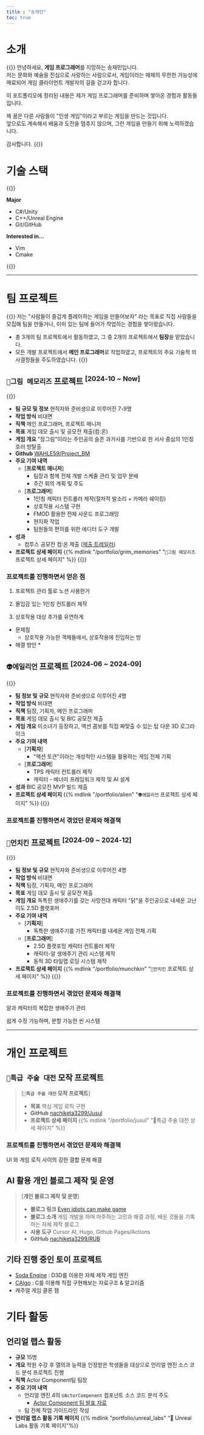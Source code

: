 ```yaml
---
title : "송재민"
toc: true
---
```


<!-- {{%mdlink "portfolio/main/" "포트폴리오 링크로 바로가기" %}} -->

# 소개

{{<admo>}}
안녕하세요, **게임 프로그래머**를 지망하는 송재민입니다.  
저는 문화와 예술을 진심으로 사랑하는 사람으로서,  게임이라는 매체의 무한한 가능성에 매료되어 게임 클라이언트 개발자의 길을 걷고자 합니다. 

이 포트폴리오에 정리된 내용은 제가 게임 프로그래머를 준비하며 쌓아온 경험과 활동들입니다.  

제 꿈은 다른 사람들이 "인생 게임"이라고 부르는 게임을 만드는 것입니다.  
앞으로도 계속해서 배움과 도전을 멈추지 않으며, 그런 게임을 만들기 위해 노력하겠습니다.

감사합니다.
{{</admo>}}

# 기술 스택

{{<admo>}}

**Major**

* C#/Unity
* C++/Unreal Engine
* Git/GitHub

**Interested in...**

* Vim
* Cmake

{{</admo>}}

---

# 팀 프로젝트

{{<admo>}}
저는 "사람들이 즐겁게 플레이하는 게임을 만들어보자" 라는 목표로 직접 사람들을 모집해 팀을 만들거나, 이미 있는 팀에 들어가 작업하는 경험을 쌓아왔습니다.

* 총 3개의 팀 프로젝트에서 활동하였고, 그 중 2개의 프로젝트에서 **팀장**을 맡았습니다.
* 모든 개발 프로젝트에서 **메인 프로그래머**로 작업하였고, 프로젝트의 주요 기술적 의사결정들을 주도하였습니다.
{{</admo>}}

## `👻그림 메모리즈` 프로젝트  <sup class="rub-inline-date">[2024-10 ~ Now]</sup>

{{<admo title="`👻그림 메모리즈` 정보">}}
* **팀 규모 및 정보** 현직자와 준비생으로 이루어진 7-9명
* **작업 방식** 비대면
* **직책** 메인 프로그래머, 프로젝트 매니저
* **목표** 게임 데모 출시 및 공모전 제출(컴:온)
* **게임 개요** "장그림"이라는 주인공의 슬픈 과거사를 기반으로 한 서사 중심의 1인칭 호러 방탈출
* **Github** [WAHLE59/Project_BM](https://github.com/WHALE59/Project_BM)
* **주요 기여 내역**
  * [**프로젝트 매니저**] 
     * 팀장과 함께 전체 개발 스케줄 관리 및 업무 분배
     * 주간 회의 계획 및 주도
  * [**프로그래머**] 
     * 1인칭 캐릭터 컨트롤러 제작(절차적 발소리 + 카메라 쉐이킹)
     * 상호작용 시스템 구현
     * FMOD 활용한 전체 사운드 프로그래밍
     * 현지화 작업
     * 팀원들의 편의를 위한 에디터 도구 개발
* **성과**
  * 컴투스 공모전 컴:온 제출 ([제출 트레일러](https://www.youtube.com/watch?v=EZtdZAEcpg8))
* **프로젝트 상세 페이지** {{% mdlink "/portfolio/grim_memories" "`👻그림 메모리즈` 프로젝트 상세 페이지" %}}
{{</admo>}}

### 프로젝트를 진행하면서 얻은 점

1. 프로젝트 관리 툴로 노션 사용한거

2. 몰입감 있는 1인칭 컨트롤러 제작

3. 상호작용 대상 추가를 유연하게
* 문제점
  * 상호작용 가능한 객체들에서, 상호작용에 진입하는 방
* 해결 방안
  * 

## `👽에일리언` 프로젝트 <sup class="rub-inline-date">[2024-06 ~ 2024-09]</sup>

{{<admo title="`👽에일리언` 프로젝트 정보">}}
* **팀 정보 및 규모** 현직자와 준비생으로 이루어진 4명
* **작업 방식** 비대면
* **직책** 팀장, 기획자, 메인 프로그래머
* **목표** 게임 데모 출시 및 BIC 공모전 제출
* **게임 개요** 미소녀가 등장하고, 액션 콤보를 직접 짜맞출 수 있는 탑 다운 3D 로그라이크
* **주요 기여 내역**
  * [**기획자**]
    * "액션 토큰"이라는 개성적인 시스템을 활용하는 게임 전체 기획
  * [**프로그래머**]
    * TPS 캐릭터 컨트롤러 제작
    * 캐릭터 - 에너미 프레임워크 제작 및 AI 설계
* **성과** BIC 공모전 MVP 빌드 제출
* **프로젝트 상세 페이지** {{% mdlink "/portfolio/alien" "`👽에일리언` 프로젝트 상세 페이지" %}}
{{</admo>}}

### 프로젝트를 진행하면서 겪었던 문제와 해결책

## `🐔먼치킨` 프로젝트 <sup class="rub-inline-date">[2024-09 ~ 2024-12]</sup>

{{<admo title="`🐔먼치킨` 프로젝트 정보">}}
* **팀 정보 및 규모** 현직자와 준비생으로 이루어진 4명
* **작업 방식** 비대면
* **직책** 팀장, 기획자, 메인 프로그래머
* **목표** 게임 데모 출시 및 공모전 제출
* **게임 개요** 독특한 생애주기를 갖는 사망전대 캐릭터 "닭"을 주인공으로 내세운 고난이도 2.5D 플랫포머
* **주요 기여 내역**
  * [**기획자**]
    * 독특한 생애주기를 가진 캐릭터를 내세운 게임 전체 기획
  * [**프로그래머**]
    * 2.5D 플랫포밍 캐릭터 컨트롤러 제작
    * 캐릭터-알 생애주기 관리 시스템 제작
    * 동적 3D 타일맵 로딩 시스템 제작
* **프로젝트 상세 페이지** {{% mdlink "/portfolio/munchkin" "`🐔먼치킨` 프로젝트 상세 페이지" %}}
{{</admo>}}

### 프로젝트를 진행하면서 겪었던 문제와 해결책

알과 캐릭터의 복잡한 생애주기 관리

쉽게 수정 가능하며, 분할 가능한 씬 시스템

---

# 개인 프로젝트

## `🧙특급 주술 대전` 모작 프로젝트

> [**`🧙특급 주술 대전` 모작 프로젝트**]
> 
> * **목표** 핵심 게임 로직 구현
> * **GitHub** [nachiketa3299/Jusul](https://github.com/nachiketa3299/Jusul)
> * **프로젝트 상세 페이지** {{% mdlink "/portfolio/jusul" "🧙특급 주술 대전 상세 페이지" %}}

### 프로젝트를 진행하면서 겪었던 문제와 해결책

UI 와 게임 로직 사이의 강한 결합 문제 해결

## AI 활용 개인 블로그 제작 및 운영

> [**개인 블로그 제작 및 운영**]
>
> * **블로그 링크** [Even idiots can make game](https://nachiketa3299.github.io/RUB/)
> * **블로그 소개** 게임 개발을 하며 마주하는 고민과 해결 과정, 배운 것들을 기록하는 자체 제작 블로그
> * **사용 도구** Cursor AI, Hugo, Github Pages/Actions
> * **GitHub** [nachiketa3299/RUB](https://github.com/nachiketa3299/RUB)

## 기타 진행 중인 토이 프로젝트

* [Soda Engine](https://github.com/nachiketa3299/Soda-Engine) : D3D를 이용한 자체 제작 게임 엔진
* [CAlgo](https://github.com/nachiketa3299/CAlgo) : C를 이용해 직접 구현해보는 자료구조 & 알고리즘
* 캐주얼 게임 클론 잼

# 기타 활동

## 언리얼 랩스 활동

* **규모** 15명
* **개요** 학원 수강 후 열의과 능력을 인정받은 학생들을 대상으로 언리얼 엔진 소스 코드 분석 프로젝트 진행
* **직책** Actor Component팀 팀장
* **주요 기여 내역**
  * 언리얼 엔진 4의 `UActorComponent` 컴포넌트 소스 코드 분석 주도
    * [Actor Component 팀 발표 자료](https://docs.google.com/presentation/d/19-R6U1GwiAnyQH91bM8MlbIXAxXcxeDGW7L3T93jJ6w/edit?usp=sharing)
  * 팀 전체 작업 가이드라인 작성
* **언리얼 랩스 활동 기록 페이지** {{% mdlink "portfolio/unreal_labs" "🔗 Unreal Labs 활동 기록 페이지"%}}